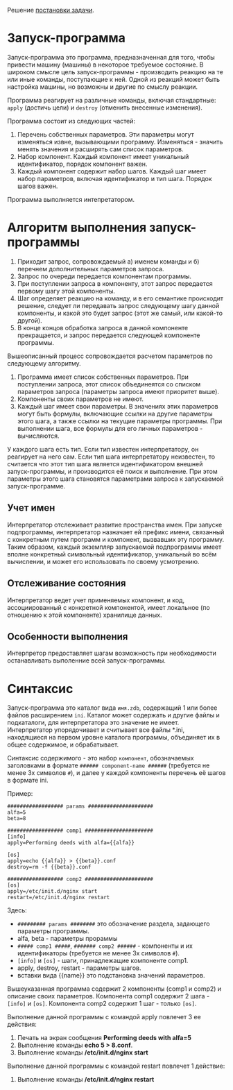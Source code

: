 Решение [постановки задачи](task.md).

Запуск-программа
================
Запуск-программа это программа, предназначенная для того, чтобы привести машину (машины) в некоторое требуемое состояние.
В широком смысле цель запуск-программы - производить реакцию на те или иные команды, поступающие к ней.
Одной из реакций может быть настройка машины, но возможны и другие по смыслу реакции.

Программа реагирует на различные команды, включая стандартные: 
`apply` (достичь цели) и `destroy` (отменить внесенные изменения).

Программа состоит из следующих частей:

1. Перечень собственных параметров. Эти параметры могут изменяться извне, вызывающими программу.
Изменяться - значить менять значения и расширять сам список параметров.
2. Набор компонент. Каждый компонент имеет уникальный идентификатор, порядок компонент важен.
3. Каждый компонент содержит набор шагов. Каждый шаг имеет набор параметров, включая идентификатор и тип шага. 
Порядок шагов важен.

Программа выполняется интепретатором.

Алгоритм выполнения запуск-программы
====================================

1. Приходит запрос, сопровождаемый а) именем команды и б) перечнем дополнительных параметров запроса.
2. Запрос по очереди передается компонентам программы.
3. При поступлении запроса в компоненту, этот запрос передается первому шагу этой компоненты.
4. Шаг определяет реакцию на команду, и в его семантике происходит решение, следует ли передавать запрос
следующему шагу данной компоненты, и какой это будет запрос (этот же самый, или какой-то другой).
5. В конце концов обработка запроса в данной компоненте прекращается, и запрос передается следующей
компоненте программы.

Вышеописанный процесс сопровождается расчетом параметров по следующему алгоритму.
1. Программа имеет список собственных параметров. При поступлении запроса, этот список 
объединеятся со списком параметров запроса (параметры запроса имеют приоритет выше).
2. Компоненты своих параметров не имеют.
3. Каждый шаг имеет свои параметры. В значениях этих параметров могут быть формулы, 
включающие ссылки на другие параметры этого шага, а также ссылки на текущие параметры программы.
При выполнении шага, все формулы для его личных параметров - вычисляются.

У каждого шага есть тип. Если тип известен интерпретатору, он реагирует на него сам.
Если тип шага интерпретатору неизвестен, то считается что этот тип шага является идентификатором внешней 
запуск-программы, и производится её поиск и выполнение. При этом параметры этого шага становятся
параметрами запроса к запускаемой запуск-программе.

## Учет имен

Интерпретатор отслеживает развитие пространства имен. При запуске подпрограммы, интерпретатор
назначает ей префикс имени, связанный с конкретным путем программ и компонент, вызвавших эту программу.
Таким образом, каждый экземпляр запускаемой подпрограммы имеет вполне конкретный символьный
идентификатор, уникальный во всём вычислении, и может его использовать по своему усмотрению.

## Отслеживание состояния

Интерпретатор ведет учет применяемых компонент, и код, ассоциированный с конкретной компонентой,
имеет локальное (по отношению к этой компоненте) хранилище данных.

## Особенности выполнения

Интерпретор предоставляет шагам возможность при необходимости останавливать выполенние всей запуск-программы.

Синтаксис
=========
Запуск-программа это каталог вида `имя.zdb`, содержащий 1 или более файлов расширением `ini`.
Каталог может содержать и другие файлы и подкаталоги, для интерпретатора это значение не имеет.
Интерпретатор упорядочивает и считывает все файлы *.ini, находящиеся на первом уровне каталога
программы, объединяет их в общее содержимое, и обрабатывает.

Синтаксис содержимого - это набор `компонент`, обозначаемых заголовками в формате 
`###### component-name ######` (требуется не менее 3х символов `#`), 
и далее у каждой компоненты перечень её шагов в формате ini.

Пример:
```
################## params #####################
alfa=5
beta=8

################## comp1 ######################
[info]
apply=Performing deeds with alfa={{alfa}}

[os]
apply=echo {{alfa}} > {{beta}}.conf
destroy=rm -f {{beta}}.conf

################## comp2 ######################
[os]
apply=/etc/init.d/nginx start
restart=/etc/init.d/nginx restart
```

Здесь:
* `######### params ########` это обозначение раздела, задающего параметры программы.
* alfa, beta - параметры прораммы
* `##### comp1 #####`, `####### comp2 ######` - компоненты и их идентификаторы (требуется не менее 3х символов `#`).
* `[info]` и `[os]` - шаги, принадлежащие компоненте comp1.
* apply, destroy, restart - параметры шагов.
* вставки вида {{name}} это подстановка значений параметров.

Вышеуказанная программа содержит 2 компоненты (comp1 и comp2) и описание своих параметров.
Компонента comp1 содержит 2 шага - `[info]` и `[os]`. Компонента comp2 содержит 1 шаг - только `[os]`.

Выполнение данной программы с командой apply повлечет 3 ее действия:
1. Печать на экран сообщения **Performing deeds with alfa=5**
2. Выполнение команды **echo 5 > 8.conf**.
3. Выполнение команды **/etc/init.d/nginx start**

Выполнение данной программы с командой restart повлечет 1 действие:
1. Выполнение команды **/etc/init.d/nginx restart**

